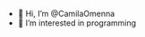- 👋 Hi, I’m @CamilaOmenna
- 👀 I’m interested in programming


<!---
CamilaOmenna/CamilaOmenna is a ✨ special ✨ repository because its `README.md` (this file) appears on your GitHub profile.
You can click the Preview link to take a look at your changes.
--->
